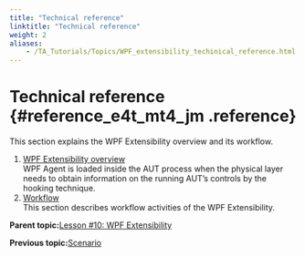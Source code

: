 ```yaml
--- 
title: "Technical reference"
linktitle: "Technical reference"
weight: 2
aliases: 
    - /TA_Tutorials/Topics/WPF_extensibility_techinical_reference.html
---
```

# Technical reference {#reference_e4t_mt4_jm .reference}

This section explains the WPF Extensibility overview and its workflow.

1.  [WPF Extensibility overview](../../TA_Tutorials/Topics/WPF_extensibility_techinical_reference_overview.html)  
WPF Agent is loaded inside the AUT process when the physical layer needs to obtain information on the running AUT’s controls by the hooking technique.
2.  [Workflow](../../TA_Tutorials/Topics/WPF_extensibility_techinical_reference_work_flow.html)  
This section describes workflow activities of the WPF Extensibility.

**Parent topic:**[Lesson \#10: WPF Extensibility](../../TA_Tutorials/Topics/WPF_extensibility_creating.html)

**Previous topic:**[Scenario](../../TA_Tutorials/Topics/WPF_extensibility_scenario.html)

